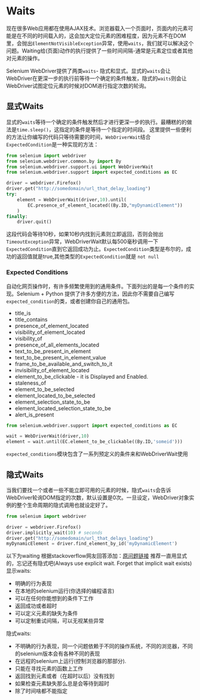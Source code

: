 # Waits
现在很多Web应用都在使用AJAX技术。浏览器载入一个页面时，页面内的元素可能是在不同的时间载入的，这会加大定位元素的困难程度，因为元素不在DOM里，会抛出`ElementNotVisibleException`异常，使用`waits`，我们就可以解决这个问题。Waiting给(页面)动作的执行提供了一些时间间隔-通常是元素定位或者其他对元素的操作。

Selenium WebDriver提供了两类`waits`- 隐式和显式。显式的`waits`会让WebDriver在更深一步的执行前等待一个确定的条件触发，隐式的`waits`则会让WebDriver试图定位元素的时候对DOM进行指定次数的轮询。

## 显式Waits
显式的`waits`等待一个确定的条件触发然后才进行更深一步的执行。最糟糕的的做法是`time.sleep()`，这指定的条件是等待一个指定的时间段。
这里提供一些便利的方法让你编写的代码只等待需要的时间，`WebDriverWait`结合`ExpectedCondition`是一种实现的方法：
```python
from selenium import webdriver
from selenium.webdriver.common.by import By
from selenium.webdriver.support.ui import WebDriverWait
from selenium.webdriver.support import expected_conditions as EC

driver = webdriver.Firefox()
driver.get("http://somedomain/url_that_delay_loading")
try:
	element = WebDriverWait(driver,10).until(
		EC.presence_of_element_located((By.ID,"myDynamicElement"))
	)
finally:
	driver.quit()
```
这段代码会等待10秒，如果10秒内找到元素则立即返回，否则会抛出`TimeoutException`异常，WebDriverWait默认每500毫秒调用一下`ExpectedCondition`直到它返回成功为止。`ExpectedCondition`类型是布尔的，成功的返回值就是true,其他类型的`ExpectedCondition`就是 `not null`

### Expected Conditions
自动化网页操作时，有许多频繁使用到的通用条件。下面列出的是每一个条件的实现。Selenium + Python 提供了许多方便的方法，因此你不需要自己编写`expected_condition`的类，或者创建你自己的通用包。

* title_is
* title_contains
* presence_of_element_located
* visibility_of_element_located
* visibility_of
* presence_of_all_elements_located
* text_to_be_present_in_element
* text_to_be_present_in_element_value
* frame_to_be_available_and_switch_to_it
* invisibility_of_element_located
* element_to_be_clickable - it is Displayed and Enabled.
* staleness_of
* element_to_be_selected
* element_located_to_be_selected
* element_selection_state_to_be
* element_located_selection_state_to_be
* alert_is_present

```python
from selenium.webdriver.support import expected_conditions as EC

wait = WebDriverWait(driver,10)
element = wait.until(EC.element_to_be_clickable((By.ID,'someid')))
```

`expected_conditions`模块包含了一系列预定义的条件来和WebDriverWait使用

## 隐式Waits
当我们要找一个或者一些不能立即可用的元素的时候，隐式`waits`会告诉WebDriver轮询DOM指定的次数，默认设置是0次。一旦设定，WebDriver对象实例的整个生命周期的隐式调用也就设定好了。

```python
from selenium import webdriver

driver = webdriver.Firefox()
driver.implicitly_wait(10) # seconds
driver.get("http://somedomain/url_that_delays_loading")
myDynamicElement = driver.find_element_by_id('myDynamicElement')
```

以下为waiting 根据stackoverflow网友回答添加：[原问题链接](http://stackoverflow.com/questions/10404160/when-to-use-explicit-wait-vs-implicit-wait-in-selenium-webdriver)
推荐一直用显式的，忘记还有隐式吧(Always use explicit wait. Forget that implicit wait exists)
显示waits:
* 明确的行为表现
* 在本地的selenium运行(你选择的编程语言)
* 可以在任何你能想到的条件下工作
* 返回成功或者超时
* 可以定义元素的缺失为条件
* 可以定制重试间隔，可以无视某些异常

隐式waits:
* 不明确的行为表现，同一个问题依赖于不同的操作系统，不同的浏览器，不同的selenium版本会有各种不同的表现
* 在远程的selenium上运行(控制浏览器的那部分).
* 只能在寻找元素的函数上工作
* 返回找到元素或者（在超时以后）没有找到
* 如果检查元素缺失那么总是会等待到超时
* 除了时间啥都不能指定